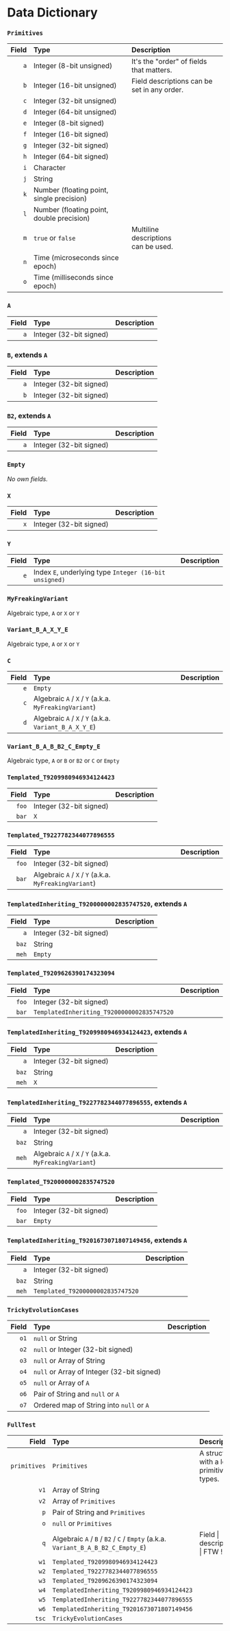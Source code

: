 # Data Dictionary

### `Primitives`
| **Field** | **Type** | **Description** |
| ---: | :--- | :--- |
| `a` | Integer (8-bit unsigned) | It's the "order" of fields that matters. |
| `b` | Integer (16-bit unsigned) | Field descriptions can be set in any order. |
| `c` | Integer (32-bit unsigned) |
| `d` | Integer (64-bit unsigned) |
| `e` | Integer (8-bit signed) |
| `f` | Integer (16-bit signed) |
| `g` | Integer (32-bit signed) |
| `h` | Integer (64-bit signed) |
| `i` | Character |
| `j` | String |
| `k` | Number (floating point, single precision) |
| `l` | Number (floating point, double precision) |
| `m` | `true` or `false` | Multiline<br>descriptions<br>can be used. |
| `n` | Time (microseconds since epoch) |
| `o` | Time (milliseconds since epoch) |


### `A`
| **Field** | **Type** | **Description** |
| ---: | :--- | :--- |
| `a` | Integer (32-bit signed) |


### `B`, extends `A`
| **Field** | **Type** | **Description** |
| ---: | :--- | :--- |
| `a` | Integer (32-bit signed) |
| `b` | Integer (32-bit signed) |


### `B2`, extends `A`
| **Field** | **Type** | **Description** |
| ---: | :--- | :--- |
| `a` | Integer (32-bit signed) |


### `Empty`
_No own fields._

### `X`
| **Field** | **Type** | **Description** |
| ---: | :--- | :--- |
| `x` | Integer (32-bit signed) |


### `Y`
| **Field** | **Type** | **Description** |
| ---: | :--- | :--- |
| `e` | Index `E`, underlying type `Integer (16-bit unsigned)` |


### `MyFreakingVariant`
Algebraic type, `A` or `X` or `Y`


### `Variant_B_A_X_Y_E`
Algebraic type, `A` or `X` or `Y`


### `C`
| **Field** | **Type** | **Description** |
| ---: | :--- | :--- |
| `e` | `Empty` |
| `c` | Algebraic `A` / `X` / `Y` (a.k.a. `MyFreakingVariant`) |
| `d` | Algebraic `A` / `X` / `Y` (a.k.a. `Variant_B_A_X_Y_E`) |


### `Variant_B_A_B_B2_C_Empty_E`
Algebraic type, `A` or `B` or `B2` or `C` or `Empty`


### `Templated_T9209980946934124423`
| **Field** | **Type** | **Description** |
| ---: | :--- | :--- |
| `foo` | Integer (32-bit signed) |
| `bar` | `X` |


### `Templated_T9227782344077896555`
| **Field** | **Type** | **Description** |
| ---: | :--- | :--- |
| `foo` | Integer (32-bit signed) |
| `bar` | Algebraic `A` / `X` / `Y` (a.k.a. `MyFreakingVariant`) |


### `TemplatedInheriting_T9200000002835747520`, extends `A`
| **Field** | **Type** | **Description** |
| ---: | :--- | :--- |
| `a` | Integer (32-bit signed) |
| `baz` | String |
| `meh` | `Empty` |


### `Templated_T9209626390174323094`
| **Field** | **Type** | **Description** |
| ---: | :--- | :--- |
| `foo` | Integer (32-bit signed) |
| `bar` | `TemplatedInheriting_T9200000002835747520` |


### `TemplatedInheriting_T9209980946934124423`, extends `A`
| **Field** | **Type** | **Description** |
| ---: | :--- | :--- |
| `a` | Integer (32-bit signed) |
| `baz` | String |
| `meh` | `X` |


### `TemplatedInheriting_T9227782344077896555`, extends `A`
| **Field** | **Type** | **Description** |
| ---: | :--- | :--- |
| `a` | Integer (32-bit signed) |
| `baz` | String |
| `meh` | Algebraic `A` / `X` / `Y` (a.k.a. `MyFreakingVariant`) |


### `Templated_T9200000002835747520`
| **Field** | **Type** | **Description** |
| ---: | :--- | :--- |
| `foo` | Integer (32-bit signed) |
| `bar` | `Empty` |


### `TemplatedInheriting_T9201673071807149456`, extends `A`
| **Field** | **Type** | **Description** |
| ---: | :--- | :--- |
| `a` | Integer (32-bit signed) |
| `baz` | String |
| `meh` | `Templated_T9200000002835747520` |


### `TrickyEvolutionCases`
| **Field** | **Type** | **Description** |
| ---: | :--- | :--- |
| `o1` | `null` or String |
| `o2` | `null` or Integer (32-bit signed) |
| `o3` | `null` or Array of String |
| `o4` | `null` or Array of Integer (32-bit signed) |
| `o5` | `null` or Array of `A` |
| `o6` | Pair of String and `null` or `A` |
| `o7` | Ordered map of String into `null` or `A` |


### `FullTest`
| **Field** | **Type** | **Description** |
| ---: | :--- | :--- |
| `primitives` | `Primitives` | A structure with a lot of primitive types. |
| `v1` | Array of String |
| `v2` | Array of `Primitives` |
| `p` | Pair of String and `Primitives` |
| `o` | `null` or `Primitives` |
| `q` | Algebraic `A` / `B` / `B2` / `C` / `Empty` (a.k.a. `Variant_B_A_B_B2_C_Empty_E`) | Field &#124; descriptions &#124; FTW ! |
| `w1` | `Templated_T9209980946934124423` |
| `w2` | `Templated_T9227782344077896555` |
| `w3` | `Templated_T9209626390174323094` |
| `w4` | `TemplatedInheriting_T9209980946934124423` |
| `w5` | `TemplatedInheriting_T9227782344077896555` |
| `w6` | `TemplatedInheriting_T9201673071807149456` |
| `tsc` | `TrickyEvolutionCases` |

